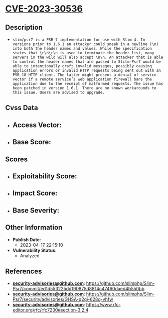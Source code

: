 
# [CVE-2023-30536](https://cve.mitre.org/cgi-bin/cvename.cgi?name=CVE-2023-30536)

## Description

- `slim/psr7 is a PSR-7 implementation for use with Slim 4. In versions prior to 1.6.1 an attacker could sneak in a newline (\n) into both the header names and values. While the specification states that \r\n\r\n is used to terminate the header list, many servers in the wild will also accept \n\n. An attacker that is able to control the header names that are passed to Slilm-Psr7 would be able to intentionally craft invalid messages, possibly causing application errors or invalid HTTP requests being sent out with an PSR-18 HTTP client. The latter might present a denial of service vector if a remote service’s web application firewall bans the application due to the receipt of malformed requests. The issue has been patched in version 1.6.1. There are no known workarounds to this issue. Users are advised to upgrade.`

## Cvss Data

- **Access Vector**:
  - 
- **Base Score**:
  - 

## Scores

- **Exploitability Score**:
  - 
- **Impact Score**:
  - 
- **Base Severity**:
  - 

## Other Information

- **Publish Date**:
  - 2023-04-17 22:15:10
- **Vulnerability Status**:
  - Analyzed

## References

- **security-advisories@github.com**: https://github.com/slimphp/Slim-Psr7/commit/ed1d553225dd190875d8814c47460daed4b550bb
- **security-advisories@github.com**: https://github.com/slimphp/Slim-Psr7/security/advisories/GHSA-q2qj-628g-vhfw
- **security-advisories@github.com**: https://www.rfc-editor.org/rfc/rfc7230#section-3.2.4
